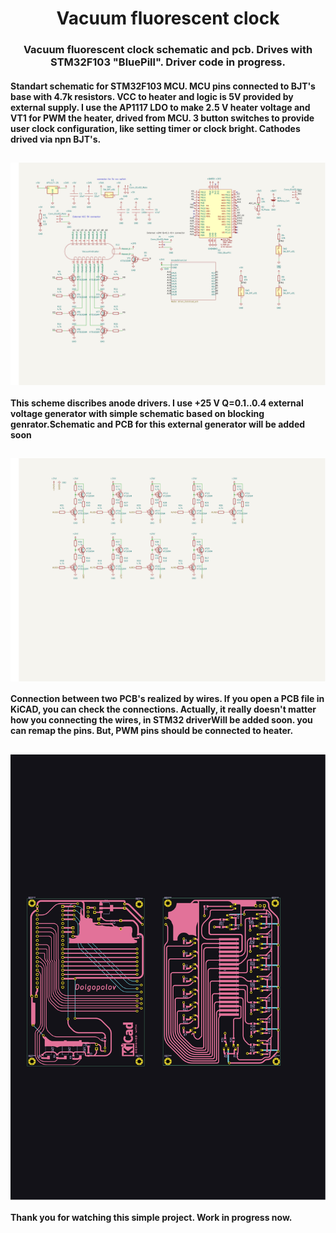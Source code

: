 <h1 align="center">Vacuum fluorescent clock</h1>
<h3 align="center">Vacuum fluorescent clock schematic and pcb. Drives with STM32F103 "BluePill". Driver code in progress.</h3>
<h4>Standart schematic for STM32F103 MCU. MCU pins connected to BJT's base with 4.7k resistors. VCC to heater and logic is 5V provided by external supply. I use the AP1117 LDO to make 
2.5 V heater voltage and VT1 for PWM the heater, drived from MCU. 3 button switches to provide user clock configuration, like setting timer or clock bright. Cathodes drived via npn BJT's.</h4>
<h2><img align="center" src = "https://github.com/AlexDolgopolov/VacuumIndicatorSchematic/blob/main/images/SCH1.png"</h2>
<h4>This scheme discribes anode drivers. I use +25 V Q=0.1..0.4 external voltage generator with simple schematic based on blocking genrator.<b>Schematic and PCB for this external generator will be added soon
</b></h4>
<h2><img align="center" src = "https://github.com/AlexDolgopolov/VacuumIndicatorSchematic/blob/main/images/SCH2.png"</h2>
<h4>Connection between two PCB's realized by wires. If you open a PCB file in KiCAD, you can check the connections. Actually, it really doesn't matter how you connecting the wires, in STM32 driver<b>Will
be added soon.</b> you can remap the pins. But, PWM pins should be connected to heater.</h4>
<h2><img align="center" src = "https://github.com/AlexDolgopolov/VacuumIndicatorSchematic/blob/main/images/PCB.png"</h2>
<h4>Thank you for watching this simple project. Work in progress now.</h4>
